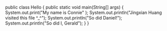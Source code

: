 public class Hello
{
public static void main(String[] args)
{
  System.out.print("My name is Connie" );
  System.out.println("Jingxian Huang visited this file ^_^");
  System.out.println("So did Daniel!");
  System.out.println("So did I, Gerald");
}
}
